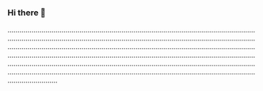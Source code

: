 ### Hi there 👋

.................................................................................................................................................................................................................................................................................................................................................................................................................................................................................................................................................................................................................................................................................................................................................................................................